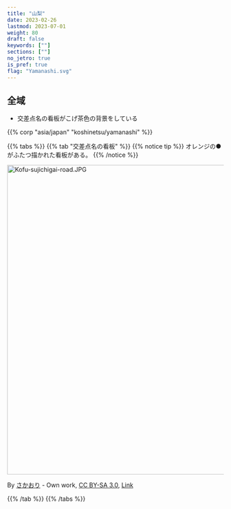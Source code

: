 ```yaml
---
title: "山梨"
date: 2023-02-26
lastmod: 2023-07-01
weight: 80
draft: false
keywords: [""]
sections: [""]
no_jetro: true
is_pref: true
flag: "Yamanashi.svg"
---
```



<div class="main-desciption country-description">
    <h2 class="section-title">全域</h2>
    <ul class="rule-list">
        <li>交差点名の看板がこげ茶色の背景をしている</li>
    </ul>
    {{% corp "asia/japan" "koshinetsu/yamanashi" %}}
</div>

{{% tabs %}}
{{% tab "交差点名の看板" %}}
{{% notice tip %}}
オレンジの●がふたつ描かれた看板がある。
{{% /notice %}}

<div class="googlemap-if no-margin">
<p><a href="https://commons.wikimedia.org/wiki/File:Kofu-sujichigai-road.JPG#/media/File:Kofu-sujichigai-road.JPG"><img src="https://upload.wikimedia.org/wikipedia/commons/7/71/Kofu-sujichigai-road.JPG" alt="Kofu-sujichigai-road.JPG" height="720" width="960"></a></p>
<p>By <a href="//commons.wikimedia.org/wiki/User:%E3%81%95%E3%81%8B%E3%81%8A%E3%82%8A" title="User:さかおり">さかおり</a> - <span class="int-own-work" lang="en">Own work</span>, <a href="https://creativecommons.org/licenses/by-sa/3.0" title="Creative Commons Attribution-Share Alike 3.0">CC BY-SA 3.0</a>, <a href="https://commons.wikimedia.org/w/index.php?curid=11909139">Link</a></p>
</div>

{{% /tab %}}
{{% /tabs %}}

